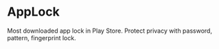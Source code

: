 # AppLock
Most downloaded app lock in Play Store. Protect privacy with password, pattern, fingerprint lock.
